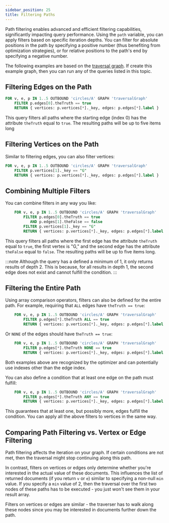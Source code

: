 ```yaml
---
sidebar_position: 25
title: Filtering Paths
---
```


Path filtering enables advanced and efficient filtering capabilities, significantly impacting query performance. Using the `path` variable, you can apply filters based on specific iteration depths. You can filter for absolute positions in the path by specifying a positive number (thus benefiting from optimization strategies), or for relative positions to the path's end by specifying a negative number.

The following examples are based on the [traversal graph](../../graph-examples/example-graphs#the-traversal-graph). If create this example graph, then you can run any of the queries listed in this topic.

## Filtering Edges on the Path

```sql
FOR v, e, p IN 1..5 OUTBOUND 'circles/A' GRAPH 'traversalGraph'
    FILTER p.edges[0].theTruth == true
    RETURN { vertices: p.vertices[*]._key, edges: p.edges[*].label }
```

This query filters all paths where the starting edge (index 0) has the attribute `theTruth` equal to `true`. The resulting paths will be up to five items long

## Filtering Vertices on the Path

Similar to filtering edges, you can also filter vertices:

```sql
FOR v, e, p IN 1..5 OUTBOUND 'circles/A' GRAPH 'traversalGraph'
    FILTER p.vertices[1]._key == "G"
    RETURN { vertices: p.vertices[*]._key, edges: p.edges[*].label }
```

## Combining Multiple Filters

You can combine filters in any way you like:

```sql
    FOR v, e, p IN 1..5 OUTBOUND 'circles/A' GRAPH 'traversalGraph'
        FILTER p.edges[0].theTruth == true
           AND p.edges[1].theFalse == false
        FILTER p.vertices[1]._key == "G"
        RETURN { vertices: p.vertices[*]._key, edges: p.edges[*].label }
```

This query filters all paths where the first edge has the attribute `theTruth` equal to `true`, the first vertex is "G," and the second edge has the attribute `theFalse` equal to `false`. The resulting paths will be up to five items long.

:::note
Although the query has a defined a minimum of 1, it only returns results of depth 2. This is because, for all results in depth 1, the second edge does not exist and cannot fulfill the condition.
:::

## Filtering the Entire Path

Using array comparison operators, filters can also be defined for the entire path. For example, requiring that `ALL` edges have `theTruth == true`:

```sql
    FOR v, e, p IN 1..5 OUTBOUND 'circles/A' GRAPH 'traversalGraph'
        FILTER p.edges[*].theTruth ALL == true
        RETURN { vertices: p.vertices[*]._key, edges: p.edges[*].label }
```

Or `NONE` of the edges should have t`heTruth == true`:

```sql
    FOR v, e, p IN 1..5 OUTBOUND 'circles/A' GRAPH 'traversalGraph'
        FILTER p.edges[*].theTruth NONE == true
        RETURN { vertices: p.vertices[*]._key, edges: p.edges[*].label }
```

Both examples above are recognized by the optimizer and can potentially use indexes other than the edge index.

You can also define a condition that at least one edge on the path must fulfill:

```sql
    FOR v, e, p IN 1..5 OUTBOUND 'circles/A' GRAPH 'traversalGraph'
        FILTER p.edges[*].theTruth ANY == true
        RETURN { vertices: p.vertices[*]._key, edges: p.edges[*].label }
```

This guarantees that at least one, but possibly more, edges fulfill the condition. You can apply all the above filters to vertices in the same way.

## Comparing Path Filtering vs. Vertex or Edge Filtering

Path filtering affects the iteration on your graph. If certain conditions are not met, then the traversal might stop continuing along this path.

In contrast, filters on vertices or edges only determine whether you're interested in the actual value of these documents. This influences the list of returned documents (if you return `v` or `e`) similar to specifying a non-null `min` value. If you specify a `min` value of 2, then the traversal over the first two nodes of these paths has to be executed - you just won't see them in your result array.

Filters on vertices or edges are similar - the traverser has to walk along these nodes since you may be interested in documents further down the path.
